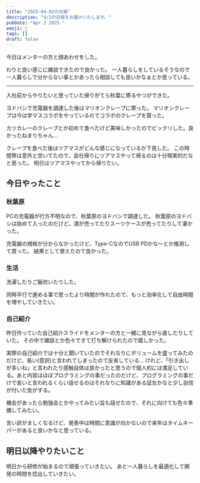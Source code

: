 ```yaml
---
title: "2025-04-02の日報"
description: "4/2の日報をお届けいたします。"
pubDate: "Apr 2 2025 "
emoji: 🦊
tags: []
draft: false
---
```


今日はメンターの方と顔あわせをした。

わりと良い感じに雑談できたので良かった。
一人暮らしをしているそうなので一人暮らしで分からない事とかあったら相談しても良いかなぁとか思っている。

---

入社前からやりたいと思っていた帰りがてら秋葉に寄るやつができた。

ヨドバシで充電器を調達した後はマリオンクレープに寄った。
マリオンクレープは今は学マスコラボをやっているのでコラボのクレープを買った。

カツカレーのクレープとか初めて食べたけど美味しかったのでビックリした。良かったねまりちゃん...

クレープを食べた後はツアマスがどんな感じになっているか下見した。
この時間帯は意外と空いてたので、会社帰りにツアマスやって帰るのは十分現実的だなと思った。
明日はツアマスやってから帰りたい。

## 今日やったこと

### 秋葉原

PCの充電器が行方不明なので、秋葉原のヨドバシで調達した。
秋葉原のヨドバシは始めて入ったのだけど、酒が売ってたりスーツケースが売ってたりして凄かった。

充電器の規格が分からなかったけど、Type-CなのでUSB PDかな〜とか推測して買った。
結果として使えたので良かった。

### 生活

洗濯したりご飯炊いたりした。

同時平行で進める事で思ったより時間が作れたので、もっと効率化して自由時間を増やしていきたい。

### 自己紹介

昨日作っていた自己紹介スライドをメンターの方と一緒に見ながら直したりしていた。
その中で雑談とか色々できて打ち解けられたので嬉しかった。

実際の自己紹介では十分と聞いていたのでそれなりにボリュームを盛ってみたのだけど、長い(意訳)と言われてしまったので反省している...
けれど、「引き出しが多いね」と言われたり感触自体は良かったと思うので個人的には満足している。あと内容はほぼプログラミングの事だったのだけど、プログラミングの事だけで長いと言われるくらい話せるのはそれなりに知識がある証左かなと少し自信が付いた気がする。

機会があったら勉強会とかやってみたい旨も話せたので、それに向けても色々準備してみたい。

言い訳がましくなるけど、発表中は時間に意識が向かないので来年はタイムキーパーがあると良いかなと思っている。

## 明日以降やりたいこと

明日から研修が始まるので頑張っていきたい。
あと一人暮らしを最適化して開発の時間を捻出していきたい。
